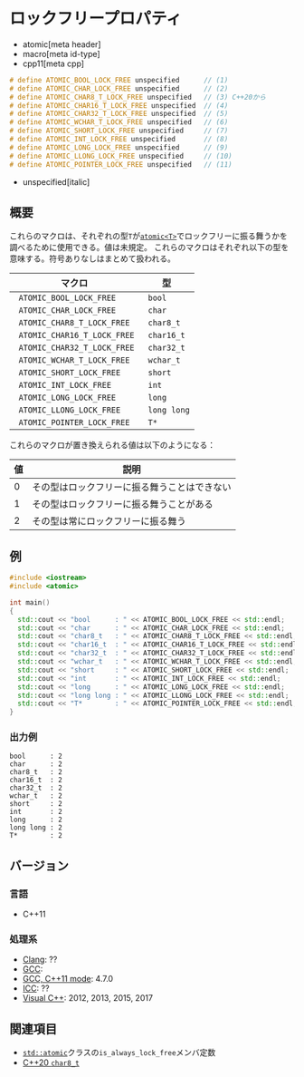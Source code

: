 # ロックフリープロパティ
* atomic[meta header]
* macro[meta id-type]
* cpp11[meta cpp]

```cpp
# define ATOMIC_BOOL_LOCK_FREE unspecified      // (1)
# define ATOMIC_CHAR_LOCK_FREE unspecified      // (2)
# define ATOMIC_CHAR8_T_LOCK_FREE unspecified   // (3) C++20から
# define ATOMIC_CHAR16_T_LOCK_FREE unspecified  // (4)
# define ATOMIC_CHAR32_T_LOCK_FREE unspecified  // (5)
# define ATOMIC_WCHAR_T_LOCK_FREE unspecified   // (6)
# define ATOMIC_SHORT_LOCK_FREE unspecified     // (7)
# define ATOMIC_INT_LOCK_FREE unspecified       // (8)
# define ATOMIC_LONG_LOCK_FREE unspecified      // (9)
# define ATOMIC_LLONG_LOCK_FREE unspecified     // (10)
# define ATOMIC_POINTER_LOCK_FREE unspecified   // (11)
```
* unspecified[italic]

## 概要
これらのマクロは、それぞれの型`T`が[`atomic<T>`](atomic.md)でロックフリーに振る舞うかを調べるために使用できる。値は未規定。
これらのマクロはそれぞれ以下の型を意味する。符号ありなしはまとめて扱われる。

| マクロ | 型 |
|-------------------------------------------------|------------------------|
|` ATOMIC_BOOL_LOCK_FREE` |` bool` |
|` ATOMIC_CHAR_LOCK_FREE` |` char` |
|` ATOMIC_CHAR8_T_LOCK_FREE`  |` char8_t`  |
|` ATOMIC_CHAR16_T_LOCK_FREE` |` char16_t` |
|` ATOMIC_CHAR32_T_LOCK_FREE` |` char32_t` |
|` ATOMIC_WCHAR_T_LOCK_FREE` |` wchar_t` |
|` ATOMIC_SHORT_LOCK_FREE` |` short` |
|` ATOMIC_INT_LOCK_FREE` |` int` |
|` ATOMIC_LONG_LOCK_FREE` |` long` |
|` ATOMIC_LLONG_LOCK_FREE` |` long long` |
|` ATOMIC_POINTER_LOCK_FREE` |` T*` |


これらのマクロが置き換えられる値は以下のようになる：

| 値 | 説明 |
|---|--------------------------------------------------------------------|
| 0 | その型はロックフリーに振る舞うことはできない |
| 1 | その型はロックフリーに振る舞うことがある |
| 2 | その型は常にロックフリーに振る舞う |


## 例
```cpp example
#include <iostream>
#include <atomic>

int main()
{
  std::cout << "bool      : " << ATOMIC_BOOL_LOCK_FREE << std::endl;
  std::cout << "char      : " << ATOMIC_CHAR_LOCK_FREE << std::endl;
  std::cout << "char8_t   : " << ATOMIC_CHAR8_T_LOCK_FREE << std::endl;
  std::cout << "char16_t  : " << ATOMIC_CHAR16_T_LOCK_FREE << std::endl;
  std::cout << "char32_t  : " << ATOMIC_CHAR32_T_LOCK_FREE << std::endl;
  std::cout << "wchar_t   : " << ATOMIC_WCHAR_T_LOCK_FREE << std::endl;
  std::cout << "short     : " << ATOMIC_SHORT_LOCK_FREE << std::endl;
  std::cout << "int       : " << ATOMIC_INT_LOCK_FREE << std::endl;
  std::cout << "long      : " << ATOMIC_LONG_LOCK_FREE << std::endl;
  std::cout << "long long : " << ATOMIC_LLONG_LOCK_FREE << std::endl;
  std::cout << "T*        : " << ATOMIC_POINTER_LOCK_FREE << std::endl;
}
```

### 出力例
```
bool      : 2
char      : 2
char8_t   : 2
char16_t  : 2
char32_t  : 2
wchar_t   : 2
short     : 2
int       : 2
long      : 2
long long : 2
T*        : 2
```


## バージョン
### 言語
- C++11

### 処理系

- [Clang](/implementation.md#clang): ??
- [GCC](/implementation.md#gcc): 
- [GCC, C++11 mode](/implementation.md#gcc): 4.7.0
- [ICC](/implementation.md#icc): ??
- [Visual C++](/implementation.md#visual_cpp): 2012, 2013, 2015, 2017


## 関連項目
- [`std::atomic`](atomic.md)クラスの`is_always_lock_free`メンバ定数
- [C++20 `char8_t`](/lang/cpp20/char8_t.md)
